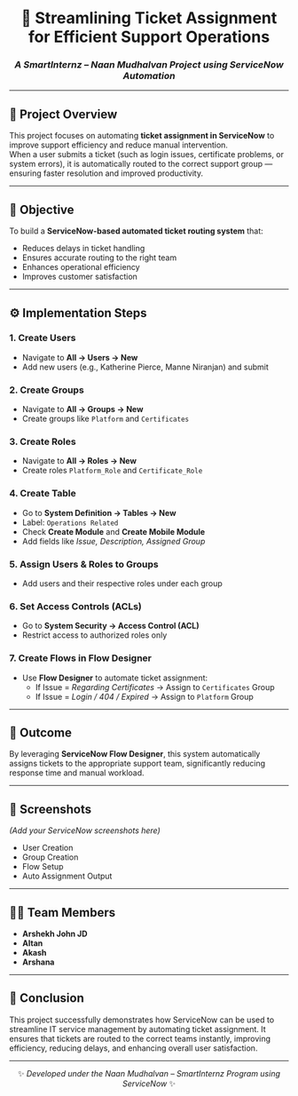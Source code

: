 <div align="center">


# 💼 Streamlining Ticket Assignment for Efficient Support Operations
### *A SmartInternz – Naan Mudhalvan Project using ServiceNow Automation*

</div>

---

## 📖 Project Overview
This project focuses on automating **ticket assignment in ServiceNow** to improve support efficiency and reduce manual intervention.  
When a user submits a ticket (such as login issues, certificate problems, or system errors), it is automatically routed to the correct support group — ensuring faster resolution and improved productivity.

---

## 🧩 Objective
To build a **ServiceNow-based automated ticket routing system** that:
- Reduces delays in ticket handling  
- Ensures accurate routing to the right team  
- Enhances operational efficiency  
- Improves customer satisfaction  

---

## ⚙️ Implementation Steps

### 1. Create Users  
- Navigate to **All → Users → New**  
- Add new users (e.g., Katherine Pierce, Manne Niranjan) and submit  

### 2. Create Groups  
- Navigate to **All → Groups → New**  
- Create groups like `Platform` and `Certificates`

### 3. Create Roles  
- Navigate to **All → Roles → New**  
- Create roles `Platform_Role` and `Certificate_Role`

### 4. Create Table  
- Go to **System Definition → Tables → New**  
- Label: `Operations Related`  
- Check **Create Module** and **Create Mobile Module**  
- Add fields like *Issue, Description, Assigned Group*  

### 5. Assign Users & Roles to Groups  
- Add users and their respective roles under each group  

### 6. Set Access Controls (ACLs)  
- Go to **System Security → Access Control (ACL)**  
- Restrict access to authorized roles only  

### 7. Create Flows in Flow Designer  
- Use **Flow Designer** to automate ticket assignment:  
  - If Issue = *Regarding Certificates* → Assign to `Certificates` Group  
  - If Issue = *Login / 404 / Expired* → Assign to `Platform` Group  

---

## 🧠 Outcome
By leveraging **ServiceNow Flow Designer**, this system automatically assigns tickets to the appropriate support team, significantly reducing response time and manual workload.

---

## 📸 Screenshots
*(Add your ServiceNow screenshots here)*  
- User Creation  
- Group Creation  
- Flow Setup  
- Auto Assignment Output  

---

## 🧑‍💻 Team Members
- **Arshekh John JD**  
- **Altan**  
- **Akash**  
- **Arshana**

---

## 🏁 Conclusion
This project successfully demonstrates how ServiceNow can be used to streamline IT service management by automating ticket assignment. It ensures that tickets are routed to the correct teams instantly, improving efficiency, reducing delays, and enhancing overall user satisfaction.

---

<div align="center">

✨ *Developed under the Naan Mudhalvan – SmartInternz Program using ServiceNow* ✨  

</div>
